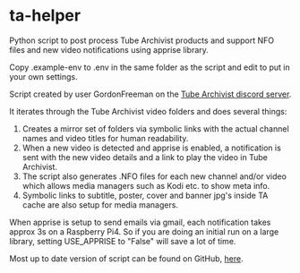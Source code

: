 # ta-helper
Python script to post process Tube Archivist products and support NFO files and new video notifications using apprise library.

Copy .example-env to .env in the same folder as the script and edit to put in your own settings.

Script created by user GordonFreeman on the [Tube Archivist discord server](https://www.tubearchivist.com/discord).

It iterates through the Tube Archivist video folders and does several things:

1. Creates a mirror set of folders via symbolic links with the actual channel names and video titles for human readability.
2. When a new video is detected and apprise is enabled, a notification is sent with the new video details and a link to play the video in Tube Archivist.
3. The script also generates .NFO files for each new channel and/or video which allows media managers such as Kodi etc. to show meta info.
4. Symbolic links to subtitle, poster, cover and banner jpg's inside TA cache are also setup for media managers. 

When apprise is setup to send emails via gmail, each notification takes approx 3s on a Raspberry Pi4.  So if you are doing an initial run on a large library, setting USE_APPRISE to "False" will save a lot of time.

Most up to date version of script can be found on GitHub, [here](https://github.com/RoninTech/ta-helper).